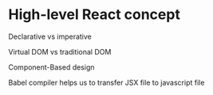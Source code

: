 # High-level React concept

Declarative vs imperative



Virtual DOM vs traditional DOM



Component-Based design&#x20;



Babel compiler helps us to transfer JSX file to javascript file

